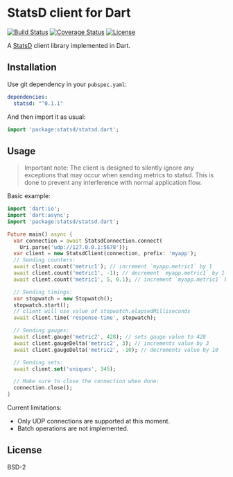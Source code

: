 # StatsD client for Dart

[![Build Status](https://img.shields.io/travis-ci/pulyaevskiy/dart-statsd.svg?branch=master&style=flat-square)](https://travis-ci.org/pulyaevskiy/dart-statsd)
[![Coverage Status](https://img.shields.io/coveralls/pulyaevskiy/dart-statsd.svg?branch=master&style=flat-square)](https://coveralls.io/github/pulyaevskiy/dart-statsd?branch=master)
[![License](https://img.shields.io/badge/license-BSD--2-blue.svg?style=flat-square)](https://raw.githubusercontent.com/pulyaevskiy/dart-statsd/master/LICENSE)


A [StatsD](https://github.com/etsy/statsd) client library implemented in Dart.

## Installation

Use git dependency in your `pubspec.yaml`:

```yaml
dependencies:
  statsd: "^0.1.1"
```

And then import it as usual:

```dart
import 'package:statsd/statsd.dart';
```

## Usage

> Important note: The client is designed to silently ignore any exceptions
> that may occur when sending metrics to statsd. This is done to prevent any
> interference with normal application flow.

Basic example:

```dart
import 'dart:io';
import 'dart:async';
import 'package:statsd/statsd.dart';

Future main() async {
  var connection = await StatsdConnection.connect(
    Uri.parse('udp://127.0.0.1:5678'));
  var client = new StatsdClient(connection, prefix: 'myapp');
  // Sending counters:
  await client.count('metric1'); // increment `myapp.metric1` by 1
  await client.count('metric1', -1); // decrement `myapp.metric1` by 1
  await client.count('metric1', 5, 0.1); // increment `myapp.metric1` by 5 with 0.1 sample rate

  // Sending timings:
  var stopwatch = new Stopwatch();
  stopwatch.start();
  // client will use value of stopwatch.elapsedMilliseconds
  await client.time('response-time', stopwatch);

  // Sending gauges:
  await client.gauge('metric2', 428); // sets gauge value to 428
  await client.gaugeDelta('metric2', 3); // increments value by 3
  await client.gaugeDelta('metric2', -10); // decrements value by 10

  // Sending sets:
  await client.set('uniques', 345);

  // Make sure to close the connection when done:
  connection.close();
}
```

Current limitations:

* Only UDP connections are supported at this moment.
* Batch operations are not implemented.

## License

BSD-2
